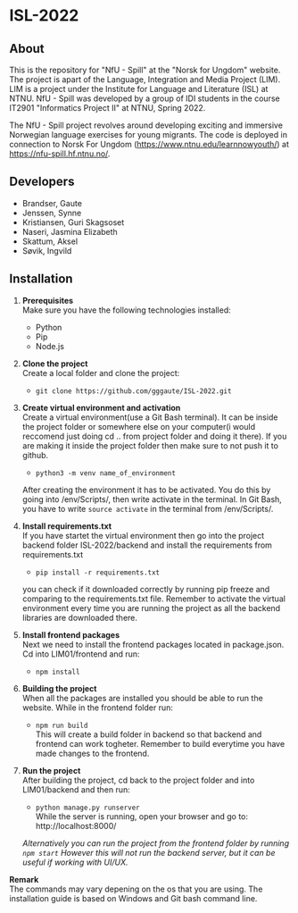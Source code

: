 # ISL-2022

## About
This is the repository for "NfU - Spill" at the "Norsk for Ungdom" website. The project is apart of the Language, Integration and Media Project (LIM). LIM is a project under the Institute for Language and Literature (ISL) at NTNU. NfU - Spill was developed by a group of IDI students in the course IT2901 "Informatics Project II" at NTNU, Spring 2022.

The NfU - Spill project revolves around developing exciting and immersive Norwegian language exercises for young migrants. The code is deployed in connection to Norsk For Ungdom (https://www.ntnu.edu/learnnowyouth/) at https://nfu-spill.hf.ntnu.no/.

## Developers
   - Brandser, Gaute
   - Jenssen, Synne
   - Kristiansen, Guri Skagsoset
   - Naseri, Jasmina Elizabeth
   - Skattum, Aksel
   - Søvik, Ingvild

## Installation

1. **Prerequisites**  
   Make sure you have the following technologies installed:

   - Python
   - Pip
   - Node.js

2. **Clone the project**  
   Create a local folder and clone the project:

   - `git clone https://github.com/gggaute/ISL-2022.git`

3. **Create virtual environment and activation**  
   Create a virtual environment(use a Git Bash terminal). It can be inside the project folder or somewhere else on your computer(i would reccomend just doing cd .. from project folder and doing it there). If you are making it inside the project folder then make sure to not push it to github.

   - `python3 -m venv name_of_environment`

   After creating the environment it has to be activated. You do this by going into /env/Scripts/, then write activate in the terminal. In Git Bash, you have to write `source activate` in the terminal from /env/Scripts/.

4. **Install requirements.txt**  
   If you have startet the virtual environment then go into the project backend folder ISL-2022/backend and install the requirements from requirements.txt

   - `pip install -r requirements.txt`

   you can check if it downloaded correctly by running pip freeze and comparing to the requirements.txt file. Remember to activate the virtual environment every time you are running the project as all the backend libraries are downloaded there.

5. **Install frontend packages**  
   Next we need to install the frontend packages located in package.json. Cd into LIM01/frontend and run:

   - `npm install`

6. **Building the project**  
   When all the packages are installed you should be able to run the website. While in the frontend folder run:

   - `npm run build`  
     This will create a build folder in backend so that backend and frontend can work togheter. Remember to build everytime you have made changes to the frontend.

7. **Run the project**  
   After building the project, cd back to the project folder and into LIM01/backend and then run:

   - `python manage.py runserver`  
     While the server is running, open your browser and go to:
     http://localhost:8000/

   _Alternatively you can run the project from the frontend folder by running `npm start` However this will not run the backend server, but it can be useful if working with UI/UX._

**Remark**  
The commands may vary depening on the os that you are using. The installation guide is based on Windows and Git bash command line.
